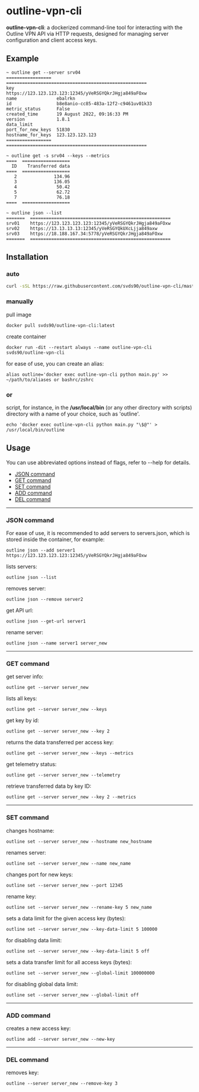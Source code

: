<!-- omit in toc -->
# outline-vpn-cli
**outline-vpn-cli**: a dockerized command-line tool for interacting with the Outline VPN API via HTTP requests, designed for managing server configuration and client access keys.


<!-- omit in toc -->
## Example

```
~ outline get --server srv04
=================  =====================================================
key                https://123.123.123.123:12345/yVeRSGYQkrJHgja849aFOxw
name               ebalrkn
id                 b8e8anio-cc85-483a-12f2-c9461uv01k33
metric_status      False
created_time       19 August 2022, 09:16:33 PM
version            1.8.1
data_limit
port_for_new_keys  51830
hostname_for_keys  123.123.123.123
=================  =====================================================

~ outline get -s srv04 --keys --metrics
====  ==================
  ID    Transferred data
====  ==================
   2              134.96
   3              136.05
   4               50.42
   5               62.72
   7               76.18
====  ==================

~ outline json --list
=======  =====================================================
srv01    https://123.123.123.123:12345/yVeRSGYQkrJHgja849aFOxw
srv02    https://13.13.13.13:12345/yVeRSGYQkUXcLjja849axw
srv03    https://18.188.167.34:5778/yVeRSGYQkrJHgja849aFOxw
=======  =====================================================
```

<!-- omit in toc -->
## Installation

<!-- omit in toc -->
### auto

```bash
curl -sSL https://raw.githubusercontent.com/svds90/outline-vpn-cli/master/setup.sh | sudo bash
```

<!-- omit in toc -->
### manually
pull image
```
docker pull svds90/outline-vpn-cli:latest
```
create container
```
docker run -dit --restart always --name outline-vpn-cli svds90/outline-vpn-cli
```
for ease of use, you can create an alias:
```
alias outline='docker exec outline-vpn-cli python main.py' >> ~/path/to/aliases or bashrc/zshrc
```

<!-- omit in toc -->
### or 

script, for instance, in the **/usr/local/bin** (or any other directory with scripts) directory with a name of your choice, such as 'outline'.
```
echo 'docker exec outline-vpn-cli python main.py "\$@"' > /usr/local/bin/outline
```
<!-- omit in toc -->
## Usage

You can use abbreviated options instead of flags, refer to --help for details.

- [JSON command](#json-command)
- [GET command](#get-command)
- [SET command](#set-command)
- [ADD command](#add-command)
- [DEL command](#del-command)

___

### JSON command

For ease of use, it is recommended to add servers to servers.json, which is stored inside the container, for example:

```
outline json --add server1 https://123.123.123.123:12345/yVeRSGYQkrJHgja849aFOxw
```

lists servers:
```
outline json --list
```

removes server:
```
outline json --remove server2
```

get API url:
```
outline json --get-url server1
```

rename server:
```
outline json --name server1 server_new
```
_____
### GET command

get server info:
```
outline get --server server_new
```

lists all keys:
```
outline get --server server_new --keys
```

get key by id:
```
outline get --server server_new --key 2
```

returns the data transferred per access key:
```
outline get --server server_new --keys --metrics
```

get telemetry status:
```
outline get --server server_new --telemetry
```

retrieve transferred data by key ID:
```
outline get --server server_new --key 2 --metrics
```
____
### SET command

changes hostname:
```
outline set --server server_new --hostname new_hostname
```

renames server:
```
outline set --server server_new --name new_name
```

changes port for new keys:
```
outline set --server server_new --port 12345
```

rename key:
```
outline set --server server_new --rename-key 5 new_name
```

sets a data limit for the given access key (bytes):
```
outline set --server server_new --key-data-limit 5 100000
```

for disabling data limit:
```
outline set --server server_new --key-data-limit 5 off
```

sets a data transfer limit for all access keys (bytes):
```
outline set --server server_new --global-limit 100000000
```

for disabling global data limit:
```
outline set --server server_new --global-limit off
```

____

### ADD command

creates a new access key:
```
outline add --server server_new --new-key
```

____

### DEL command

removes key:
```
outline --server server_new --remove-key 3
```